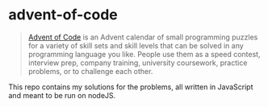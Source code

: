 # advent-of-code

> [Advent of Code](https://adventofcode.com/) is an Advent calendar of small programming puzzles for a variety of skill sets and skill levels that can be solved in any programming language you like.
> People use them as a speed contest, interview prep, company training, university coursework, practice problems, or to challenge each other.

This repo contains my solutions for the problems, all written in JavaScript and meant to be run on nodeJS.
